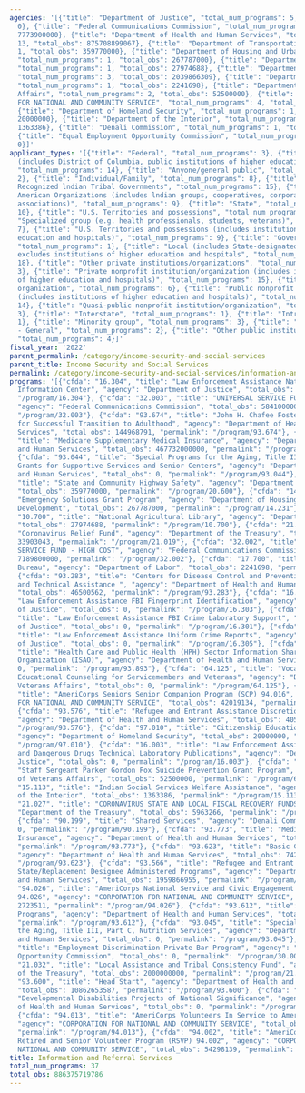 ```yaml
---
agencies: '[{"title": "Department of Justice", "total_num_programs": 5, "total_obs":
  0}, {"title": "Federal Communications Commission", "total_num_programs": 2, "total_obs":
  7773900000}, {"title": "Department of Health and Human Services", "total_num_programs":
  13, "total_obs": 875708899067}, {"title": "Department of Transportation", "total_num_programs":
  1, "total_obs": 359770000}, {"title": "Department of Housing and Urban Development",
  "total_num_programs": 1, "total_obs": 267787000}, {"title": "Department of Agriculture",
  "total_num_programs": 1, "total_obs": 27974688}, {"title": "Department of the Treasury",
  "total_num_programs": 3, "total_obs": 2039866309}, {"title": "Department of Labor",
  "total_num_programs": 1, "total_obs": 2241698}, {"title": "Department of Veterans
  Affairs", "total_num_programs": 2, "total_obs": 52500000}, {"title": "CORPORATION
  FOR NATIONAL AND COMMUNITY SERVICE", "total_num_programs": 4, "total_obs": 121417638},
  {"title": "Department of Homeland Security", "total_num_programs": 1, "total_obs":
  20000000}, {"title": "Department of the Interior", "total_num_programs": 1, "total_obs":
  1363386}, {"title": "Denali Commission", "total_num_programs": 1, "total_obs": 0},
  {"title": "Equal Employment Opportunity Commission", "total_num_programs": 1, "total_obs":
  0}]'
applicant_types: '[{"title": "Federal", "total_num_programs": 3}, {"title": "State
  (includes District of Columbia, public institutions of higher education and hospitals)",
  "total_num_programs": 14}, {"title": "Anyone/general public", "total_num_programs":
  2}, {"title": "Individual/Family", "total_num_programs": 8}, {"title": "Federally
  Recognized lndian Tribal Governments", "total_num_programs": 15}, {"title": "Native
  American Organizations (includes lndian groups, cooperatives, corporations, partnerships,
  associations)", "total_num_programs": 9}, {"title": "State", "total_num_programs":
  10}, {"title": "U.S. Territories and possessions", "total_num_programs": 6}, {"title":
  "Specialized group (e.g. health professionals, students, veterans)", "total_num_programs":
  7}, {"title": "U.S. Territories and possessions (includes institutions of higher
  education and hospitals)", "total_num_programs": 9}, {"title": "Government - General",
  "total_num_programs": 1}, {"title": "Local (includes State-designated lndian Tribes,
  excludes institutions of higher education and hospitals", "total_num_programs":
  18}, {"title": "Other private institutions/organizations", "total_num_programs":
  3}, {"title": "Private nonprofit institution/organization (includes institutions
  of higher education and hospitals)", "total_num_programs": 15}, {"title": "Profit
  organization", "total_num_programs": 6}, {"title": "Public nonprofit institution/organization
  (includes institutions of higher education and hospitals)", "total_num_programs":
  14}, {"title": "Quasi-public nonprofit institution/organization", "total_num_programs":
  3}, {"title": "Interstate", "total_num_programs": 1}, {"title": "Intrastate", "total_num_programs":
  1}, {"title": "Minority group", "total_num_programs": 3}, {"title": "Non-Government
  - General", "total_num_programs": 2}, {"title": "Other public institution/organization",
  "total_num_programs": 4}]'
fiscal_year: '2022'
parent_permalink: /category/income-security-and-social-services
parent_title: Income Security and Social Services
permalink: /category/income-security-and-social-services/information-and-referral-services
programs: '[{"cfda": "16.304", "title": "Law Enforcement Assistance National Crime
  Information Center", "agency": "Department of Justice", "total_obs": 0, "permalink":
  "/program/16.304"}, {"cfda": "32.003", "title": "UNIVERSAL SERVICE FUND - LIFELINE",
  "agency": "Federal Communications Commission", "total_obs": 584100000, "permalink":
  "/program/32.003"}, {"cfda": "93.674", "title": "John H. Chafee Foster Care Program
  for Successful Transition to Adulthood", "agency": "Department of Health and Human
  Services", "total_obs": 144968791, "permalink": "/program/93.674"}, {"cfda": "93.774",
  "title": "Medicare Supplementary Medical Insurance", "agency": "Department of Health
  and Human Services", "total_obs": 467732000000, "permalink": "/program/93.774"},
  {"cfda": "93.044", "title": "Special Programs for the Aging, Title III, Part B,
  Grants for Supportive Services and Senior Centers", "agency": "Department of Health
  and Human Services", "total_obs": 0, "permalink": "/program/93.044"}, {"cfda": "20.600",
  "title": "State and Community Highway Safety", "agency": "Department of Transportation",
  "total_obs": 359770000, "permalink": "/program/20.600"}, {"cfda": "14.231", "title":
  "Emergency Solutions Grant Program", "agency": "Department of Housing and Urban
  Development", "total_obs": 267787000, "permalink": "/program/14.231"}, {"cfda":
  "10.700", "title": "National Agricultural Library", "agency": "Department of Agriculture",
  "total_obs": 27974688, "permalink": "/program/10.700"}, {"cfda": "21.019", "title":
  "Coronavirus Relief Fund", "agency": "Department of the Treasury", "total_obs":
  33903043, "permalink": "/program/21.019"}, {"cfda": "32.002", "title": "UNIVERSAL
  SERVICE FUND - HIGH COST", "agency": "Federal Communications Commission", "total_obs":
  7189800000, "permalink": "/program/32.002"}, {"cfda": "17.700", "title": "Women''s
  Bureau", "agency": "Department of Labor", "total_obs": 2241698, "permalink": "/program/17.700"},
  {"cfda": "93.283", "title": "Centers for Disease Control and Prevention Investigations
  and Technical Assistance ", "agency": "Department of Health and Human Services",
  "total_obs": 46500562, "permalink": "/program/93.283"}, {"cfda": "16.303", "title":
  "Law Enforcement Assistance FBI Fingerprint Identification", "agency": "Department
  of Justice", "total_obs": 0, "permalink": "/program/16.303"}, {"cfda": "16.301",
  "title": "Law Enforcement Assistance FBI Crime Laboratory Support", "agency": "Department
  of Justice", "total_obs": 0, "permalink": "/program/16.301"}, {"cfda": "16.305",
  "title": "Law Enforcement Assistance Uniform Crime Reports", "agency": "Department
  of Justice", "total_obs": 0, "permalink": "/program/16.305"}, {"cfda": "93.893",
  "title": "Health Care and Public Health (HPH) Sector Information Sharing and Analysis
  Organization (ISAO)", "agency": "Department of Health and Human Services", "total_obs":
  0, "permalink": "/program/93.893"}, {"cfda": "64.125", "title": "Vocational and
  Educational Counseling for Servicemembers and Veterans", "agency": "Department of
  Veterans Affairs", "total_obs": 0, "permalink": "/program/64.125"}, {"cfda": "94.016",
  "title": "AmeriCorps Seniors Senior Companion Program (SCP) 94.016", "agency": "CORPORATION
  FOR NATIONAL AND COMMUNITY SERVICE", "total_obs": 42019134, "permalink": "/program/94.016"},
  {"cfda": "93.576", "title": "Refugee and Entrant Assistance Discretionary Grants",
  "agency": "Department of Health and Human Services", "total_obs": 405586282, "permalink":
  "/program/93.576"}, {"cfda": "97.010", "title": "Citizenship Education and Training",
  "agency": "Department of Homeland Security", "total_obs": 20000000, "permalink":
  "/program/97.010"}, {"cfda": "16.003", "title": "Law Enforcement Assistance Narcotics
  and Dangerous Drugs Technical Laboratory Publications", "agency": "Department of
  Justice", "total_obs": 0, "permalink": "/program/16.003"}, {"cfda": "64.055", "title":
  "Staff Sergeant Parker Gordon Fox Suicide Prevention Grant Program", "agency": "Department
  of Veterans Affairs", "total_obs": 52500000, "permalink": "/program/64.055"}, {"cfda":
  "15.113", "title": "Indian Social Services Welfare Assistance", "agency": "Department
  of the Interior", "total_obs": 1363386, "permalink": "/program/15.113"}, {"cfda":
  "21.027", "title": "CORONAVIRUS STATE AND LOCAL FISCAL RECOVERY FUNDS", "agency":
  "Department of the Treasury", "total_obs": 5963266, "permalink": "/program/21.027"},
  {"cfda": "90.199", "title": "Shared Services", "agency": "Denali Commission", "total_obs":
  0, "permalink": "/program/90.199"}, {"cfda": "93.773", "title": "Medicare Hospital
  Insurance", "agency": "Department of Health and Human Services", "total_obs": 394452000000,
  "permalink": "/program/93.773"}, {"cfda": "93.623", "title": "Basic Center Grant",
  "agency": "Department of Health and Human Services", "total_obs": 74232742, "permalink":
  "/program/93.623"}, {"cfda": "93.566", "title": "Refugee and Entrant Assistance
  State/Replacement Designee Administered Programs", "agency": "Department of Health
  and Human Services", "total_obs": 1959866955, "permalink": "/program/93.566"}, {"cfda":
  "94.026", "title": "AmeriCorps National Service and Civic Engagement Research Competition
  94.026", "agency": "CORPORATION FOR NATIONAL AND COMMUNITY SERVICE", "total_obs":
  2723511, "permalink": "/program/94.026"}, {"cfda": "93.612", "title": "Native American
  Programs", "agency": "Department of Health and Human Services", "total_obs": 31090148,
  "permalink": "/program/93.612"}, {"cfda": "93.045", "title": "Special Programs for
  the Aging, Title III, Part C, Nutrition Services", "agency": "Department of Health
  and Human Services", "total_obs": 0, "permalink": "/program/93.045"}, {"cfda": "30.005",
  "title": "Employment Discrimination Private Bar Program", "agency": "Equal Employment
  Opportunity Commission", "total_obs": 0, "permalink": "/program/30.005"}, {"cfda":
  "21.032", "title": "Local Assistance and Tribal Consistency Fund", "agency": "Department
  of the Treasury", "total_obs": 2000000000, "permalink": "/program/21.032"}, {"cfda":
  "93.600", "title": "Head Start", "agency": "Department of Health and Human Services",
  "total_obs": 10862653587, "permalink": "/program/93.600"}, {"cfda": "93.631", "title":
  "Developmental Disabilities Projects of National Significance", "agency": "Department
  of Health and Human Services", "total_obs": 0, "permalink": "/program/93.631"},
  {"cfda": "94.013", "title": "AmeriCorps Volunteers In Service to America 94.013",
  "agency": "CORPORATION FOR NATIONAL AND COMMUNITY SERVICE", "total_obs": 22376854,
  "permalink": "/program/94.013"}, {"cfda": "94.002", "title": "AmeriCorps Seniors
  Retired and Senior Volunteer Program (RSVP) 94.002", "agency": "CORPORATION FOR
  NATIONAL AND COMMUNITY SERVICE", "total_obs": 54298139, "permalink": "/program/94.002"}]'
title: Information and Referral Services
total_num_programs: 37
total_obs: 886375719786
---
```

